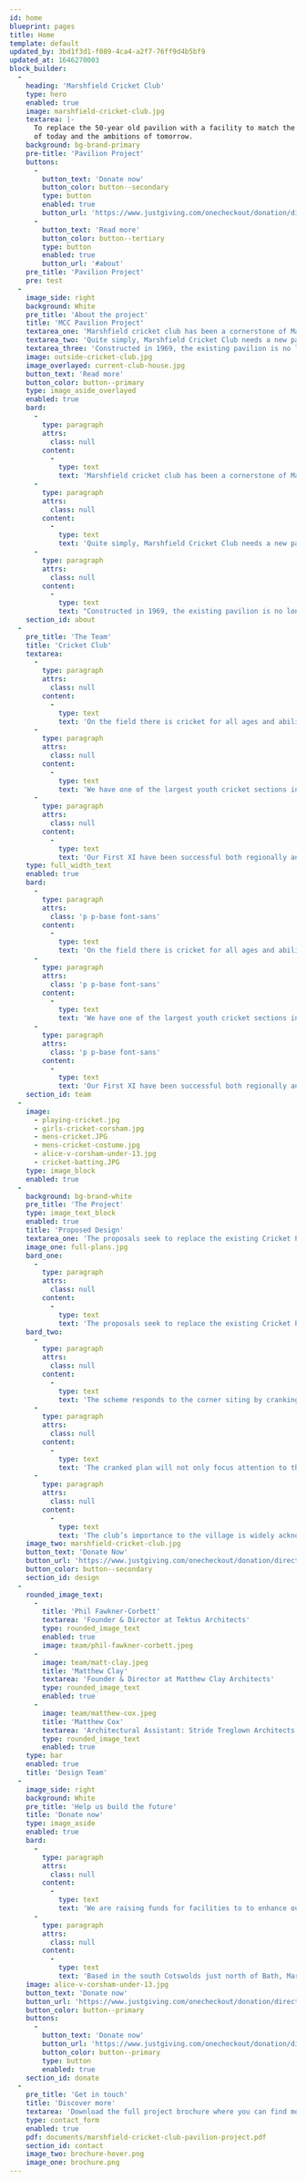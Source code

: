 ```yaml
---
id: home
blueprint: pages
title: Home
template: default
updated_by: 3bd1f3d1-f089-4ca4-a2f7-76ff9d4b5bf9
updated_at: 1646270003
block_builder:
  -
    heading: 'Marshfield Cricket Club'
    type: hero
    enabled: true
    image: marshfield-cricket-club.jpg
    textarea: |-
      To replace the 50-year old pavilion with a facility to match the club 
      of today and the ambitions of tomorrow.
    background: bg-brand-primary
    pre-title: 'Pavilion Project'
    buttons:
      -
        button_text: 'Donate now'
        button_color: button--secondary
        type: button
        enabled: true
        button_url: 'https://www.justgiving.com/onecheckout/donation/direct/charity/795183'
      -
        button_text: 'Read more'
        button_color: button--tertiary
        type: button
        enabled: true
        button_url: '#about'
    pre_title: 'Pavilion Project'
    pre: test
  -
    image_side: right
    background: White
    pre_title: 'About the project'
    title: 'MCC Pavilion Project'
    textarea_one: 'Marshfield cricket club has been a cornerstone of Marshfield community life for over 100 years, offering cricket and social opportunities for men, women, boys and girls. Whether it is being the start of someone’s love for cricket or attending one of the many community events at the club, it is at the cricket club that village life really does matter.'
    textarea_two: 'Quite simply, Marshfield Cricket Club needs a new pavilion. This is not a vanity project, the current pavilion is over 50 years old and each summer we are thankful it is still standing for another season! This an ambitious project but one needed for a growing and active community cricket club.'
    textarea_three: 'Constructed in 1969, the existing pavilion is no longer fit for purpose. The timber structure has no thermal capacity and poor, undersized facilities that  fail to meet the ECB requirements. The new proposals aim to bring the facility up to speed, making it suitable for hosting both the increased quantity and standard of cricket, as well as the growing demand for community events. A legacy, not only for the cricket club but for the village and community as well.'
    image: outside-cricket-club.jpg
    image_overlayed: current-club-house.jpg
    button_text: 'Read more'
    button_color: button--primary
    type: image_aside_overlayed
    enabled: true
    bard:
      -
        type: paragraph
        attrs:
          class: null
        content:
          -
            type: text
            text: 'Marshfield cricket club has been a cornerstone of Marshfield community life for over 100 years, offering cricket and social opportunities for men, women, boys and girls. Whether it is being the start of someone’s love for cricket or attending one of the many community events at the club, it is at the cricket club that village life really does matter.'
      -
        type: paragraph
        attrs:
          class: null
        content:
          -
            type: text
            text: 'Quite simply, Marshfield Cricket Club needs a new pavilion. This is not a vanity project, the current pavilion is over 50 years old and each summer we are thankful it is still standing for another season! This an ambitious project but one needed for a growing and active community cricket club.'
      -
        type: paragraph
        attrs:
          class: null
        content:
          -
            type: text
            text: "Constructed in 1969, the existing pavilion is no longer fit for purpose. The timber structure has no thermal capacity and poor, undersized facilities that \_fail to meet the ECB requirements. The new proposals aim to bring the facility up to speed, making it suitable for hosting both the increased quantity and standard of cricket, as well as the growing demand for community events. A legacy, not only for the cricket club but for the village and community as well."
    section_id: about
  -
    pre_title: 'The Team'
    title: 'Cricket Club'
    textarea:
      -
        type: paragraph
        attrs:
          class: null
        content:
          -
            type: text
            text: 'On the field there is cricket for all ages and abilities, across the Gloucestershire, Wiltshire & Somerset region.'
      -
        type: paragraph
        attrs:
          class: null
        content:
          -
            type: text
            text: 'We have one of the largest youth cricket sections in the south west with over 200 young people aged between 6 and 18 registered and are proud to be a fully accredited ‘ECB Focus Club’ and be a deliverer of several ECB National Programmes.'
      -
        type: paragraph
        attrs:
          class: null
        content:
          -
            type: text
            text: 'Our First XI have been successful both regionally and nationally. We have frequently reached the latter stages of the National Village Knockout Cup, whilst we are now playing at our highest ever league standard following promotion to Premier 2 of the West of England cricket league in 2019.'
    type: full_width_text
    enabled: true
    bard:
      -
        type: paragraph
        attrs:
          class: 'p p-base font-sans'
        content:
          -
            type: text
            text: 'On the field there is cricket for all ages and abilities, across the Gloucestershire, Wiltshire & Somerset region.'
      -
        type: paragraph
        attrs:
          class: 'p p-base font-sans'
        content:
          -
            type: text
            text: 'We have one of the largest youth cricket sections in the south west with over 200 young people aged between 6 and 18 registered and are proud to be a fully accredited ‘ECB Focus Club’ and be a deliverer of several ECB National Programmes.'
      -
        type: paragraph
        attrs:
          class: 'p p-base font-sans'
        content:
          -
            type: text
            text: 'Our First XI have been successful both regionally and nationally. We have frequently reached the latter stages of the National Village Knockout Cup, whilst we are now playing at our highest ever league standard following promotion to Premier 2 of the West of England cricket league in 2019.'
    section_id: team
  -
    image:
      - playing-cricket.jpg
      - girls-cricket-corsham.jpg
      - mens-cricket.JPG
      - mens-cricket-costume.jpg
      - alice-v-corsham-under-13.jpg
      - cricket-batting.JPG
    type: image_block
    enabled: true
  -
    background: bg-brand-white
    pre_title: 'The Project'
    type: image_text_block
    enabled: true
    title: 'Proposed Design'
    textarea_one: 'The proposals seek to replace the existing Cricket Pavilion with a new single storey building that has the ability to serve the wider community of Marshfield as well providing MCC with considerably improved facilities that meet the standards set out by the ECB and Sport England. The scheme received Outline Planning approval in May 2021 with positive feedback and support from both South Gloucestershire and the Parish council.'
    image_one: full-plans.jpg
    bard_one:
      -
        type: paragraph
        attrs:
          class: null
        content:
          -
            type: text
            text: 'The proposals seek to replace the existing Cricket Pavilion with a new single storey building that has the ability to serve the wider community of Marshfield as well providing MCC with considerably improved facilities that meet the standards set out by the ECB and Sport England. The scheme received Outline Planning approval in May 2021 with positive feedback and support from both South Gloucestershire and the Parish council.'
    bard_two:
      -
        type: paragraph
        attrs:
          class: null
        content:
          -
            type: text
            text: 'The scheme responds to the corner siting by cranking the plan by 30°. Not only does this respond to the corner location, it also alleviates the pinch point on the playing surface in a way that a linear plan would not.'
      -
        type: paragraph
        attrs:
          class: null
        content:
          -
            type: text
            text: 'The cranked plan will not only focus attention to the playing area, it will offer the chance of informal post-match gatherings on a terrace that widens to almost 5m before tapering back to 2m at either end of the building.'
      -
        type: paragraph
        attrs:
          class: null
        content:
          -
            type: text
            text: 'The club’s importance to the village is widely acknowledged; the existing pavilion has a limited visual link to the village. The proposals do NOT want the new scheme to ‘stand out’ excessively or unnecessarily but the proposals subtly reinforce the link between club and village through orientation'
    image_two: marshfield-cricket-club.jpg
    button_text: 'Donate Now'
    button_url: 'https://www.justgiving.com/onecheckout/donation/direct/charity/795183'
    button_color: button--secondary
    section_id: design
  -
    rounded_image_text:
      -
        title: 'Phil Fawkner-Corbett'
        textarea: 'Founder & Director at Tektus Architects'
        type: rounded_image_text
        enabled: true
        image: team/phil-fawkner-corbett.jpeg
      -
        image: team/matt-clay.jpeg
        title: 'Matthew Clay'
        textarea: 'Founder & Director at Matthew Clay Architects'
        type: rounded_image_text
        enabled: true
      -
        image: team/matthew-cox.jpeg
        title: 'Matthew Cox'
        textarea: 'Architectural Assistant: Stride Treglown Architects'
        type: rounded_image_text
        enabled: true
    type: bar
    enabled: true
    title: 'Design Team'
  -
    image_side: right
    background: White
    pre_title: 'Help us build the future'
    title: 'Donate now'
    type: image_aside
    enabled: true
    bard:
      -
        type: paragraph
        attrs:
          class: null
        content:
          -
            type: text
            text: 'We are raising funds for facilities to to enhance our community cricket club.'
      -
        type: paragraph
        attrs:
          class: null
        content:
          -
            type: text
            text: 'Based in the south Cotswolds just north of Bath, Marshfield Cricket Club is at the heart of the community. Founded in 1901, we provide cricket for all ages and abilities. Our women''s and girls sections is fast growing! We also host a wide range of community social events.'
    image: alice-v-corsham-under-13.jpg
    button_text: 'Donate now'
    button_url: 'https://www.justgiving.com/onecheckout/donation/direct/charity/795183'
    button_color: button--primary
    buttons:
      -
        button_text: 'Donate now'
        button_url: 'https://www.justgiving.com/onecheckout/donation/direct/charity/795183'
        button_color: button--primary
        type: button
        enabled: true
    section_id: donate
  -
    pre_title: 'Get in touch'
    title: 'Discover more'
    textarea: 'Download the full project brochure where you can find more details about the Pavilion project.'
    type: contact_form
    enabled: true
    pdf: documents/marshfield-cricket-club-pavilion-project.pdf
    section_id: contact
    image_two: brochure-hover.png
    image_one: brochure.png
---
```

